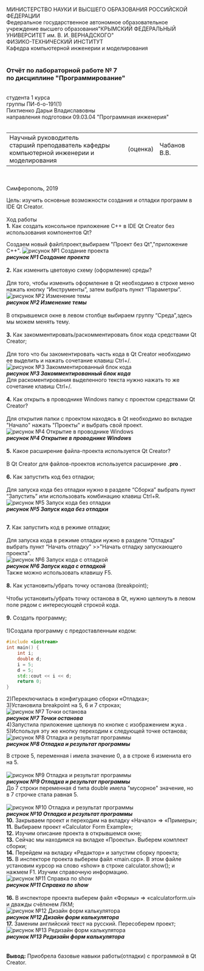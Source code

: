 МИНИСТЕРСТВО НАУКИ  И ВЫСШЕГО ОБРАЗОВАНИЯ РОССИЙСКОЙ ФЕДЕРАЦИИ  
Федеральное государственное автономное образовательное учреждение высшего образования"КРЫМСКИЙ ФЕДЕРАЛЬНЫЙ УНИВЕРСИТЕТ им. В. И. ВЕРНАДСКОГО"  
ФИЗИКО-ТЕХНИЧЕСКИЙ ИНСТИТУТ  
Кафедра компьютерной инженерии и моделирования
<br/><br/>

### Отчёт по лабораторной работе № 7<br/> по дисциплине "Программирование"
<br/>
студента 1 курса
<br/>
группы ПИ-б-о-191(1)
<br/>
Пихтиенко Дарьи Владиславовны
<br/>
направления подготовки 09.03.04 "Программная инженерия"  
<br/><br/>


<table>

<tr><td>Научный руководитель<br/> старший преподаватель кафедры<br/> компьютерной инженерии и моделирования</td>

<td>(оценка)</td>

<td>Чабанов В.В.</td>

</tr>

</table>

<br/><br/>
Симферополь, 2019

Цель: изучить основные возможности создания и отладки программ в IDE Qt Creator.
<br/><br/>
Ход работы
<br/>**1.** Как создать консольное приложение С++ в IDE Qt Creator без использования компонентов Qt?    
 
  Создаем новый файл\проект,выбираем "Проект без Qt","приложение С++".
 ![рисунок №1 Создание проекта](puc1.jpg)<br/> ***рисунок №1 Создание проекта***
 <br/><br/>
 **2.** Как изменить цветовую схему (оформление) среды?<br/><br/>
 Для того, чтобы изменить оформление в Qt необходимо в строке меню нажать кнопку “Инструменты”, затем выбрать пункт “Параметры”.
 ![рисунок №2 Изменение темы](puc2.jpg)</br>***рисунок №2 Изменение темы***<br/><br/>
 В открывшемся окне в левом столбце выбираем группу “Среда”,здесь мы можем менять тему.<br/><br/>
 **3.** Как закомментировать/раскомментировать блок кода средствами  Qt Creator;<br/><br/>
Для того что бы закоментировать часть кода в  Qt Creator необходимо ее выделить и нажать сочетание клавиш Ctrl+/.<br/>
 ![рисунок №3 Закомментированный блок кода](puc3.jpg)</br>***рисунок №3 Закомментированный блок кода***<br/>
 Для раскоментирования выделенного текста нужно нажать то же сочетание клавиш Ctrl+/.<br/><br/>
 **4.** Как открыть в проводнике Windows папку с проектом средствами Qt Creator?<br/><br/>
 Для открытия папки с проектом находясь в Qt необходимо во вкладке "Начало" нажать "Проекты" и выбрать свой проект.
![рисунок №4 Открытие в проводнике Windows ](puc4.jpg)</br>***рисунок №4 Открытие в проводнике Windows***<br/><br/>
 **5.** Какое расширение файла-проекта используется Qt Creator?<br/><br/>
 В Qt Creator для файлов-проектов используется расширение **.pro** .<br/><br/>
 **6.** Как запустить код без отладки;<br/><br/>
 Для запуска кодa без отладки нужно в разделе “Сборка” выбрать пункт “Запустить” или использовать комбинацию клавиш Ctrl+R.<br/>
 ![рисунок №5 Запуск кода без отладки](puc5.jpg)</br>***рисунок №5 Запуск кода без отладки***<br/><br/>

 
 **7.** Как запустить код в режиме отладки;<br/><br/>
 Для запуска кодa в режиме отладки нужно в разделе “Отладка” выбрать пункт “Начать отладку” >>"Начать отладку запускающего проекта".<br/>
 ![рисунок №6 Запуск кода с отладкой](puc6.jpg)</br>***рисунок №6 Запуск кода с отладкой***<br/>
 Также можно использовать клавишу F5.
<br/><br/>
**8.** Как установить/убрать точку останова (breakpoint);<br/><br/>
Чтобы установить/убрать точку останова в Qt, нужно щелкнуть в левом поле рядом с интересующей строкой кода.<br/><br/>
**9.** Создать программу;<br/><br/>
1)Создала программу с предоставленным кодом:<br/>
```C++
#include <iostream>
int main() {
    int i;
    double d;
    i = 5;
    d = 5;
    std::cout << i << d;
    return 0;
}
```
2)Переключилась в конфигурацию сборки «Отладка»;<br/>
3)Установила breakpoint на 5, 6 и 7 строках;<br/>
![рисунок №7 Точки останова](puc7.jpg)</br>***рисунок №7 Точки останова***<br/>
4)Запустила приложение щелкнув по кнопке с изображением жука . <br/>
5)Используя эту же кнопку переходим к следующей точке останова;<br/>
![рисунок №8 Отладка и результат программы](puc8.jpg)</br>***рисунок №8 Отладка и результат программы***<br/>

 В строке 5, переменная i имела значение 0, а в строке 6 изменила его на 5.<br/><br/>
 ![рисунок №9 Отладка и результат программы](puc9.jpg)</br>***рисунок №9 Отладка и результат программы***<br/>
 До 7 строки переменная d типа double имела "мусорное" значение, но в 7 строчке стала равная 5.<br/><br/>
 ![рисунок №10 Отладка и результат программы](puc10.jpg)</br>***рисунок №10 Отладка и результат программы***<br/>
 **10.** Закрываем проект и переходим на вкладку «Начало» => «Примеры»;<br/>
 **11.** Выбираем проект «Calculator Form Example»;<br/>
 **12.** Изучим описание проекта в открывшемся окне;<br/>
 **13.** Сейчас мы находимся на вкладке «Проекты». Выберем комплект сборки;<br/>
 **14.** Перейдем на вкладку «Редактор» и запустим сборку проекта;<br/>
 **15.** В инспекторе проекта выберем файл «main.cpp». В этом файле установим курсор на слово «show» в строке calculator.show(); и нажмем F1. Изучим справочную информацию.<br/>
![рисунок №11 Справка по show ](puc11.jpg)</br>***рисунок №11 Справка по show***<br/><br/>
 **16.** В инспекторе проекта выберем файл «Формы» => «calculatorform.ui» и дважды счёлкнем ЛКМ;<br/>
 ![рисунок №12 Дизайн форм калькулятора ](puc12.jpg)</br>***рисунок №12 Дизайн форм калькулятора*** <br/>
 **17.** Заменим английский текст на русский. Пересоберем проект;<br/>
 ![рисунок №13 Редизайн форм калькулятора ](puc13.jpg)</br>***рисунок №13 Редизайн форм калькулятора*** <br/>
<br/><br/>
 **Вывод:** Приобрела базовые навыки работы(отладки) с программой в Qt Creator.
 
